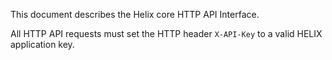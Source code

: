 This document describes the Helix core HTTP API Interface.

All HTTP API requests must set the HTTP header `X-API-Key` to a valid HELIX application key.
